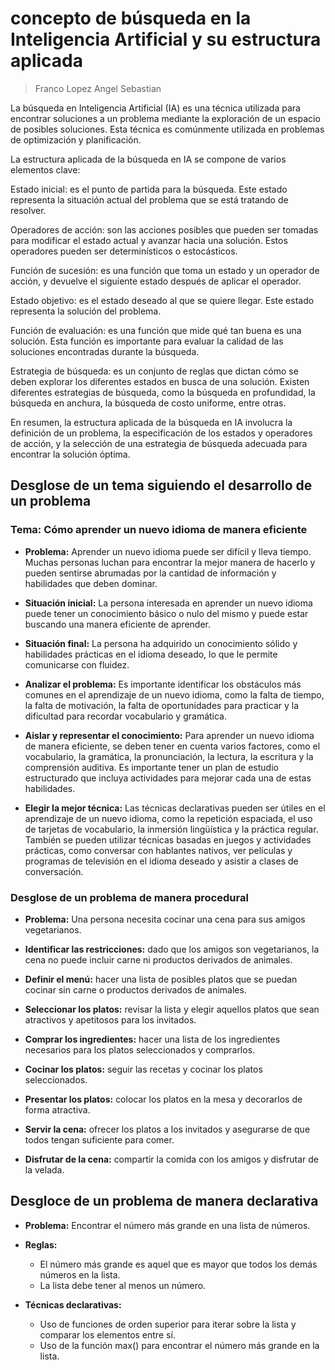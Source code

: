 # concepto de búsqueda en la Inteligencia Artificial y su estructura aplicada

> Franco Lopez Angel Sebastian

La búsqueda en Inteligencia Artificial (IA) es una técnica utilizada para encontrar
soluciones a un problema mediante la exploración de un espacio de posibles soluciones.
Esta técnica es comúnmente utilizada en problemas de optimización y planificación.

La estructura aplicada de la búsqueda en IA se compone de varios elementos clave:

Estado inicial: es el punto de partida para la búsqueda. Este estado representa la
situación actual del problema que se está tratando de resolver.

Operadores de acción: son las acciones posibles que pueden ser tomadas para modificar
el estado actual y avanzar hacia una solución. Estos operadores pueden ser
determinísticos o estocásticos.

Función de sucesión: es una función que toma un estado y un operador de acción, y
devuelve el siguiente estado después de aplicar el operador.

Estado objetivo: es el estado deseado al que se quiere llegar. Este estado representa
la solución del problema.

Función de evaluación: es una función que mide qué tan buena es una solución. Esta
función es importante para evaluar la calidad de las soluciones encontradas durante la
búsqueda.

Estrategia de búsqueda: es un conjunto de reglas que dictan cómo se deben explorar los
diferentes estados en busca de una solución. Existen diferentes estrategias de
búsqueda, como la búsqueda en profundidad, la búsqueda en anchura, la búsqueda de
costo uniforme, entre otras.

En resumen, la estructura aplicada de la búsqueda en IA involucra la definición de un
problema, la especificación de los estados y operadores de acción, y la selección de
una estrategia de búsqueda adecuada para encontrar la solución óptima.

## Desglose de un tema siguiendo el desarrollo de un problema

### Tema: Cómo aprender un nuevo idioma de manera eficiente

* **Problema:** Aprender un nuevo idioma puede ser difícil y lleva tiempo. Muchas
personas luchan para encontrar la mejor manera de hacerlo y pueden sentirse abrumadas
por la cantidad de información y habilidades que deben dominar.

* **Situación inicial:** La persona interesada en aprender un nuevo idioma puede tener
un conocimiento básico o nulo del mismo y puede estar buscando una manera eficiente de
aprender.

* **Situación final:** La persona ha adquirido un conocimiento sólido y habilidades
prácticas en el idioma deseado, lo que le permite comunicarse con fluidez.

* **Analizar el problema:** Es importante identificar los obstáculos más comunes en el
aprendizaje de un nuevo idioma, como la falta de tiempo, la falta de motivación, la
falta de oportunidades para practicar y la dificultad para recordar vocabulario y
gramática.

* **Aislar y representar el conocimiento:** Para aprender un nuevo idioma de manera
eficiente, se deben tener en cuenta varios factores, como el vocabulario, la
gramática, la pronunciación, la lectura, la escritura y la comprensión auditiva. Es
importante tener un plan de estudio estructurado que incluya actividades para mejorar
cada una de estas habilidades.

* **Elegir la mejor técnica:** Las técnicas declarativas pueden ser útiles en el
aprendizaje de un nuevo idioma, como la repetición espaciada, el uso de tarjetas de
vocabulario, la inmersión lingüística y la práctica regular. También se pueden
utilizar técnicas basadas en juegos y actividades prácticas, como conversar con
hablantes nativos, ver películas y programas de televisión en el idioma deseado y
asistir a clases de conversación.

### Desglose de un problema de manera procedural

* **Problema:** Una persona necesita cocinar una cena para sus amigos vegetarianos.

* **Identificar las restricciones:** dado que los amigos son vegetarianos, la cena no
puede incluir carne ni productos derivados de animales.
  
* **Definir el menú:** hacer una lista de posibles platos que se puedan cocinar sin
carne o productos derivados de animales.

* **Seleccionar los platos:** revisar la lista y elegir aquellos platos que sean
atractivos y apetitosos para los invitados.

* **Comprar los ingredientes:** hacer una lista de los ingredientes necesarios para
los platos seleccionados y comprarlos.

* **Cocinar los platos:** seguir las recetas y cocinar los platos seleccionados.

* **Presentar los platos:** colocar los platos en la mesa y decorarlos de forma
atractiva.

* **Servir la cena:** ofrecer los platos a los invitados y asegurarse de que todos
tengan suficiente para comer.

* **Disfrutar de la cena:** compartir la comida con los amigos y disfrutar de la
velada.

## Desgloce de un problema de manera declarativa

* **Problema:** Encontrar el número más grande en una lista de números.

* **Reglas:**

  * El número más grande es aquel que es mayor que todos los demás números en la lista.
  * La lista debe tener al menos un número.

* **Técnicas declarativas:**

  * Uso de funciones de orden superior para iterar sobre la lista y comparar los
elementos entre sí.
  * Uso de la función max() para encontrar el número más grande en la lista.
